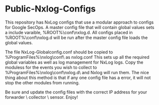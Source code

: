 # Public-Nxlog-Configs
This repository has NxLog configs that use a modular approach to configs for Google SecOps. 
A master config file that will contain global values sets a include varaible, %ROOT%\conf\nxlog.d. 
All configs placed in %ROOT%\conf\nxlog.d will be run after the master config file loads the global values.

The file NxLog-Globalconfig.conf should be copied to %ProgramFiles%\nxlog\conf\ as nxlog.conf
This sets up all the required global variables as well as log management for NxLog logs.
Copy the moduless for the events you wish to collect to %ProgramFiles%\nxlog\conf\nxlog.d\ and Nxlog will run them.
The nice thing about this method is that if any one config file has a error, it will not stop the other modules from running.

Be sure and update the config files with the correct IP address for your forwarder \ collector \ sensor. 
Enjoy!
